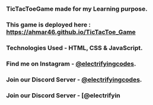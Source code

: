 ### TicTacToeGame made for my Learning purpose.

### This game is deployed here : https://ahmar46.github.io/TicTacToe_Game

### Technologies Used - HTML, CSS & JavaScript.

### Find me on Instagram - [@electrifyingcodes][Instagram].
### Join our Discord Server - [@electrifyingcodes][discord].
### Join our Discord Server - [@electrifyin

[Instagram]: https://www.instagram.com/electrifying_codes
[discord]: https://discord.com/invite/VGj9tpuqhm